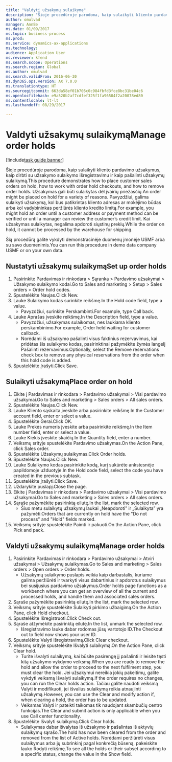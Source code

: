 ```yaml
--- 
title: "Valdyti užsakymų sulaikymą"
description: "Šioje procedūroje parodoma, kaip sulaikyti kliento pardavimo užsakymus, kaip dirbti su užsakymo sulaikymo išregistravimu ir kaip pašalinti užsakymų sulaikymą."
author: omulvad
manager: AnnBe
ms.date: 01/09/2017
ms.topic: business-process
ms.prod: 
ms.service: dynamics-ax-applications
ms.technology: 
audience: Application User
ms.reviewer: kfend
ms.search.scope: Operations
ms.search.region: Global
ms.author: omulvad
ms.search.validFrom: 2016-06-30
ms.dyn365.ops.version: AX 7.0.0
ms.translationtype: HT
ms.sourcegitcommit: 663da58ef01b705c0c984fbfd3fce8bc31be04c6
ms.openlocfilehash: e9a520b2af7cdfef325f1fa96504f2a20078ed80
ms.contentlocale: lt-lt
ms.lasthandoff: 08/29/2017

---
```

# <a name="manage-order-holds"></a><span data-ttu-id="6e1ca-103">Valdyti užsakymų sulaikymą</span><span class="sxs-lookup"><span data-stu-id="6e1ca-103">Manage order holds</span></span>

[!include[task guide banner](../../includes/task-guide-banner.md)]

<span data-ttu-id="6e1ca-104">Šioje procedūroje parodoma, kaip sulaikyti kliento pardavimo užsakymus, kaip dirbti su užsakymo sulaikymo išregistravimu ir kaip pašalinti užsakymų sulaikymą.</span><span class="sxs-lookup"><span data-stu-id="6e1ca-104">This procedure demonstrates how to place customer sales orders on hold, how to work with order hold checkouts, and how to remove order holds.</span></span> <span data-ttu-id="6e1ca-105">Užsakymas gali būti sulaikytas dėl įvairių priežasčių.</span><span class="sxs-lookup"><span data-stu-id="6e1ca-105">An order might be placed on hold for a variety of reasons.</span></span> <span data-ttu-id="6e1ca-106">Pavyzdžiui, galima sulaikyti užsakymą, kol bus patikrintas kliento adresas ar mokėjimo būdas arba kol vadybininkas peržiūrės kliento kredito limitą.</span><span class="sxs-lookup"><span data-stu-id="6e1ca-106">For example, you might hold an order until a customer address or payment method can be verified or until a manager can review the customer’s credit limit.</span></span> <span data-ttu-id="6e1ca-107">Kai užsakymas sulaikytas, negalima apdoroti siųstinų prekių.</span><span class="sxs-lookup"><span data-stu-id="6e1ca-107">While the order on hold, it cannot be processed by the warehouse for shipping.</span></span> 

<span data-ttu-id="6e1ca-108">Šią procedūrą galite vykdyti demonstracinėje duomenų įmonėje USMF arba su savo duomenimis.</span><span class="sxs-lookup"><span data-stu-id="6e1ca-108">You can run this procedure in demo data company USMF or on your own data.</span></span>


## <a name="set-up-order-holds"></a><span data-ttu-id="6e1ca-109">Nustatyti užsakymų sulaikymą</span><span class="sxs-lookup"><span data-stu-id="6e1ca-109">Set up order holds</span></span>
1. <span data-ttu-id="6e1ca-110">Pasirinkite Pardavimas ir rinkodara > Sąranka > Pardavimo užsakymai > Užsakymo sulaikymo kodai.</span><span class="sxs-lookup"><span data-stu-id="6e1ca-110">Go to Sales and marketing > Setup > Sales orders > Order hold codes.</span></span>
2. <span data-ttu-id="6e1ca-111">Spustelėkite Naujas.</span><span class="sxs-lookup"><span data-stu-id="6e1ca-111">Click New.</span></span>
3. <span data-ttu-id="6e1ca-112">Lauke Sulaikymo kodas surinkite reikšmę.</span><span class="sxs-lookup"><span data-stu-id="6e1ca-112">In the Hold code field, type a value.</span></span>
    * <span data-ttu-id="6e1ca-113">Pavyzdžiui, surinkite Perskambinti.</span><span class="sxs-lookup"><span data-stu-id="6e1ca-113">For example, type Call back.</span></span>  
4. <span data-ttu-id="6e1ca-114">Lauke Aprašas įveskite reikšmę.</span><span class="sxs-lookup"><span data-stu-id="6e1ca-114">In the Description field, type a value.</span></span>
    * <span data-ttu-id="6e1ca-115">Pavyzdžiui, užsakymas sulaikomas, nes laukiama kliento perskambinimo.</span><span class="sxs-lookup"><span data-stu-id="6e1ca-115">For example, Order held waiting for customer callback.</span></span>  
    * <span data-ttu-id="6e1ca-116">Norėdami iš užsakymo pašalinti visus faktinius rezervavimus, kai pridėtas šis sulaikymo kodas, pasirinktinai pažymėkite žymės langelį Pašalinti rezervavimus.</span><span class="sxs-lookup"><span data-stu-id="6e1ca-116">Optionally, select the Remove reservations check box to remove any physical reservations from the order when this hold code is added.</span></span>  
5. <span data-ttu-id="6e1ca-117">Spustelėkite Įrašyti.</span><span class="sxs-lookup"><span data-stu-id="6e1ca-117">Click Save.</span></span>

## <a name="place-order-on-hold"></a><span data-ttu-id="6e1ca-118">Sulaikyti užsakymą</span><span class="sxs-lookup"><span data-stu-id="6e1ca-118">Place order on hold</span></span>
1. <span data-ttu-id="6e1ca-119">Eikite į Pardavimas ir rinkodara > Pardavimo užsakymai > Visi pardavimo užsakymai.</span><span class="sxs-lookup"><span data-stu-id="6e1ca-119">Go to Sales and marketing > Sales orders > All sales orders.</span></span>
2. <span data-ttu-id="6e1ca-120">Spustelėkite Naujas.</span><span class="sxs-lookup"><span data-stu-id="6e1ca-120">Click New.</span></span>
3. <span data-ttu-id="6e1ca-121">Lauke Kliento sąskaita įveskite arba pasirinkite reikšmę.</span><span class="sxs-lookup"><span data-stu-id="6e1ca-121">In the Customer account field, enter or select a value.</span></span>
4. <span data-ttu-id="6e1ca-122">Spustelėkite Gerai.</span><span class="sxs-lookup"><span data-stu-id="6e1ca-122">Click OK.</span></span>
5. <span data-ttu-id="6e1ca-123">Lauke Prekės numeris įveskite arba pasirinkite reikšmę.</span><span class="sxs-lookup"><span data-stu-id="6e1ca-123">In the Item number field, enter or select a value.</span></span>
6. <span data-ttu-id="6e1ca-124">Lauke Kiekis įveskite skaičių.</span><span class="sxs-lookup"><span data-stu-id="6e1ca-124">In the Quantity field, enter a number.</span></span>
7. <span data-ttu-id="6e1ca-125">Veiksmų srityje spustelėkite Pardavimo užsakymas.</span><span class="sxs-lookup"><span data-stu-id="6e1ca-125">On the Action Pane, click Sales order.</span></span>
8. <span data-ttu-id="6e1ca-126">Spustelėkite Užsakymų sulaikymas.</span><span class="sxs-lookup"><span data-stu-id="6e1ca-126">Click Order holds.</span></span>
9. <span data-ttu-id="6e1ca-127">Spustelėkite Naujas.</span><span class="sxs-lookup"><span data-stu-id="6e1ca-127">Click New.</span></span>
10. <span data-ttu-id="6e1ca-128">Lauke Sulaikymo kodas pasirinkite kodą, kurį sukūrėte ankstesnėje papildomoje užduotyje.</span><span class="sxs-lookup"><span data-stu-id="6e1ca-128">In the Hold code field, select the code you have created in the previous subtask.</span></span>
11. <span data-ttu-id="6e1ca-129">Spustelėkite Įrašyti.</span><span class="sxs-lookup"><span data-stu-id="6e1ca-129">Click Save.</span></span>
12. <span data-ttu-id="6e1ca-130">Uždarykite puslapį.</span><span class="sxs-lookup"><span data-stu-id="6e1ca-130">Close the page.</span></span>
13. <span data-ttu-id="6e1ca-131">Eikite į Pardavimas ir rinkodara > Pardavimo užsakymai > Visi pardavimo užsakymai.</span><span class="sxs-lookup"><span data-stu-id="6e1ca-131">Go to Sales and marketing > Sales orders > All sales orders.</span></span>
14. <span data-ttu-id="6e1ca-132">Sąraše pažymėkite pasirinktą eilutę.</span><span class="sxs-lookup"><span data-stu-id="6e1ca-132">In the list, mark the selected row.</span></span>
    * <span data-ttu-id="6e1ca-133">Šiuo metu sulaikytų užsakymų laukai „Neapdoroti” ir „Sulaikyta” yra pažymėti.</span><span class="sxs-lookup"><span data-stu-id="6e1ca-133">Orders that are currently on hold have the "Do not process" and "Hold" fields marked.</span></span>    
15. <span data-ttu-id="6e1ca-134">Veiksmų srityje spustelėkite Paimti ir pakuoti.</span><span class="sxs-lookup"><span data-stu-id="6e1ca-134">On the Action Pane, click Pick and pack.</span></span>

## <a name="manage-order-holds"></a><span data-ttu-id="6e1ca-135">Valdyti užsakymų sulaikymą</span><span class="sxs-lookup"><span data-stu-id="6e1ca-135">Manage order holds</span></span>
1. <span data-ttu-id="6e1ca-136">Pasirinkite Pardavimas ir rinkodara > Pardavimo užsakymai > Atviri užsakymai > Užsakymų sulaikymas.</span><span class="sxs-lookup"><span data-stu-id="6e1ca-136">Go to Sales and marketing > Sales orders > Open orders > Order holds.</span></span>
    * <span data-ttu-id="6e1ca-137">Užsakymų sulaikymo puslapis veikia kaip darbastalis, kuriame galima peržiūrėti ir tvarkyti visus dabartinius ir apdorotus sulaikymus bei susijusius pardavimo užsakymus.</span><span class="sxs-lookup"><span data-stu-id="6e1ca-137">Order holds page functions as a workbench where you can get an overview of all the current and processed holds, and handle them and associated sales orders.</span></span>      
2. <span data-ttu-id="6e1ca-138">Sąraše pažymėkite pasirinktą eilutę.</span><span class="sxs-lookup"><span data-stu-id="6e1ca-138">In the list, mark the selected row.</span></span>
3. <span data-ttu-id="6e1ca-139">Veiksmų srityje spustelėkite Sulaikyti pirkimo užbaigimą.</span><span class="sxs-lookup"><span data-stu-id="6e1ca-139">On the Action Pane, click Hold checkout.</span></span>
4. <span data-ttu-id="6e1ca-140">Spustelėkite Išregistruoti.</span><span class="sxs-lookup"><span data-stu-id="6e1ca-140">Click Check out.</span></span>
5. <span data-ttu-id="6e1ca-141">Sąraše atžymėkite pasirinktą eilutę.</span><span class="sxs-lookup"><span data-stu-id="6e1ca-141">In the list, unmark the selected row.</span></span>
    * <span data-ttu-id="6e1ca-142">Išregistravimo lauke dabar rodomas jūsų vartotojo ID.</span><span class="sxs-lookup"><span data-stu-id="6e1ca-142">The Checkout out to field now shows your user ID.</span></span>   
6. <span data-ttu-id="6e1ca-143">Spustelėkite Valyti išregistravimą.</span><span class="sxs-lookup"><span data-stu-id="6e1ca-143">Click Clear checkout.</span></span>
7. <span data-ttu-id="6e1ca-144">Veiksmų srityje spustelėkite Išvalyti sulaikymą.</span><span class="sxs-lookup"><span data-stu-id="6e1ca-144">On the Action Pane, click Clear hold.</span></span>
    * <span data-ttu-id="6e1ca-145">Turite išvalyti sulaikymą, kai būsite pasirengę jį pašalinti ir leisite tęsti kitą užsakymo vykdymo veiksmą.</span><span class="sxs-lookup"><span data-stu-id="6e1ca-145">When you are ready to remove the hold and allow the order to proceed to the next fulfilment step, you must clear the hold.</span></span> <span data-ttu-id="6e1ca-146">Jei užsakymui nereikia jokių pakeitimų, galite vykdyti veiksmą Išvalyti sulaikymą.</span><span class="sxs-lookup"><span data-stu-id="6e1ca-146">If the order requires no changes, you can run the Clear holds action.</span></span> <span data-ttu-id="6e1ca-147">Tačiau galite naudoti veiksmą Valyti ir modifikuoti, jei išvalius sulaikymą reikia atnaujinti užsakymą.</span><span class="sxs-lookup"><span data-stu-id="6e1ca-147">However, you can use the Clear and modify action if, when clearing a hold, the order has to be updated.</span></span>      
    * <span data-ttu-id="6e1ca-148">Veiksmas Valyti ir pateikti taikomas tik naudojant skambučių centro funkcijas.</span><span class="sxs-lookup"><span data-stu-id="6e1ca-148">The Clear and submit action is only applicable when you use Call center functionality.</span></span>  
8. <span data-ttu-id="6e1ca-149">Spustelėkite Išvalyti sulaikymą.</span><span class="sxs-lookup"><span data-stu-id="6e1ca-149">Click Clear holds.</span></span>
    * <span data-ttu-id="6e1ca-150">Sulaikymas dabar išvalytas iš užsakymo ir pašalintas iš aktyvių sulaikymų sąrašo.</span><span class="sxs-lookup"><span data-stu-id="6e1ca-150">The hold has now been cleared from the order and removed from the list of Active holds.</span></span> <span data-ttu-id="6e1ca-151">Norėdami peržiūrėti visus sulaikymus arba jų subrinkinį pagal konkrečią būseną, pakeiskite lauko Rodyti reikšmę.</span><span class="sxs-lookup"><span data-stu-id="6e1ca-151">To see all the holds or their subset according to a specific status, change the value in the Show field.</span></span>     


